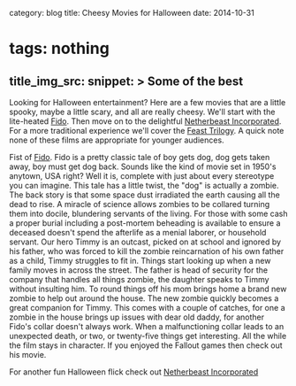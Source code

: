 category: blog
title: Cheesy Movies for Halloween
date: 2014-10-31
# tags: nothing
title_img_src:
snippet: >
   Some of the best 
---

Looking for Halloween entertainment? Here are a few movies that are a little spooky, maybe a little scary, and all are really cheesy. We'll start with the lite-heated [Fido][fido]. Then move on to the delightful [Netherbeast Incorporated][nbinc]. For a more traditional experience we'll cover the [Feast Trilogy][feasttril]. A quick note none of these films are appropriate for younger audiences.

Fist of [Fido][fido]. Fido is a pretty classic tale of boy gets dog, dog gets taken away, boy must get dog back. Sounds like the kind of movie set in 1950's anytown, USA right? Well it is, complete with just about every stereotype you can imagine. This tale has a little twist, the "dog" is actually a zombie. The back story is that some space dust irradiated the earth causing all the dead to rise. A miracle of science allows zombies to be collared turning them into docile, blundering servants of the living. For those with some cash a proper burial including a post-mortem beheading is available to ensure a deceased doesn't spend the afterlife as a menial laborer, or household servant. Our hero Timmy is an outcast, picked on at school and ignored by his father, who was forced to kill the zombie reincarnation of his own father as a child, Timmy struggles to fit in. Things start looking up when a new family moves in across the street. The father is head of security for the company that handles all things zombie, the daughter speaks to Timmy without insulting him. To round things off his mom brings home a brand new zombie to help out around the house. The new zombie quickly becomes a great companion for Timmy. This comes with a couple of catches, for one a zombie in the house brings up issues with dear old daddy, for another Fido's collar doesn't always work. When a malfunctioning collar leads to an unexpected death, or two, or twenty-five things get interesting. All the while the film stays in character. If you enjoyed the Fallout games then check out his movie.

For another fun Halloween flick check out [Netherbeast Incorporated][nbinc]


[fido]:http://en.wikipedia.org/wiki/Fido_(film)
[nbinc]:http://en.wikipedia.org/wiki/Netherbeast_Incorporated
[feasttril]:https://en.wikipedia.org/wiki/Feast_(2005_film)
